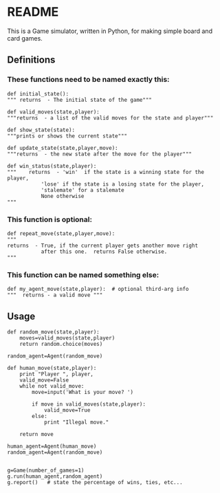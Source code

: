 # README #

This is a Game simulator, written in Python, for making simple board and card games.

## Definitions

### These functions need to be named exactly this:

    def initial_state(): 
    """ returns  - The initial state of the game"""
    
    def valid_moves(state,player):
    """returns  - a list of the valid moves for the state and player"""

    def show_state(state):
    """prints or shows the current state"""

    def update_state(state,player,move):
    """returns  - the new state after the move for the player"""

    def win_status(state,player):
    """    returns  - 'win'  if the state is a winning state for the player, 
               'lose' if the state is a losing state for the player,
               'stalemate' for a stalemate
               None otherwise
    """


### This function is optional:

    def repeat_move(state,player,move):
    """
    returns  - True, if the current player gets another move right 
               after this one.  returns False otherwise.
    """

### This function can be named something else:

    def my_agent_move(state,player):  # optional third-arg info
    """  returns - a valid move """
   
## Usage

    def random_move(state,player):    
        moves=valid_moves(state,player)
        return random.choice(moves)
    
    random_agent=Agent(random_move)

    def human_move(state,player):
        print "Player ", player,
        valid_move=False
        while not valid_move:
            move=input('What is your move? ')

            if move in valid_moves(state,player):
                valid_move=True
            else:
                print "Illegal move."

        return move

    human_agent=Agent(human_move)
    random_agent=Agent(random_move)


    g=Game(number_of_games=1)
    g.run(human_agent,random_agent)
    g.report()   # state the percentage of wins, ties, etc...
